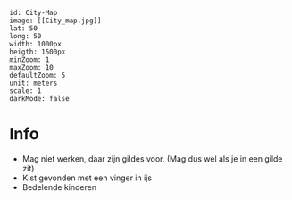 ```leaflet 
id: City-Map 
image: [[City_map.jpg]] 
lat: 50 
long: 50 
width: 1000px
heigth: 1500px
minZoom: 1 
maxZoom: 10 
defaultZoom: 5 
unit: meters 
scale: 1 
darkMode: false 
```


# Info

- Mag niet werken, daar zijn gildes voor. (Mag dus wel als je in een gilde zit)
- Kist gevonden met een vinger in ijs
- Bedelende kinderen
